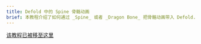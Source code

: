 ```yaml
---
title: Defold 中的 Spine 骨骼动画
brief: 本教程介绍了如何通过 _Spine_ 或者 _Dragon Bone_ 把骨骼动画带入 Defold.
---
```


[该教程已被移至这里](/extension-spine)